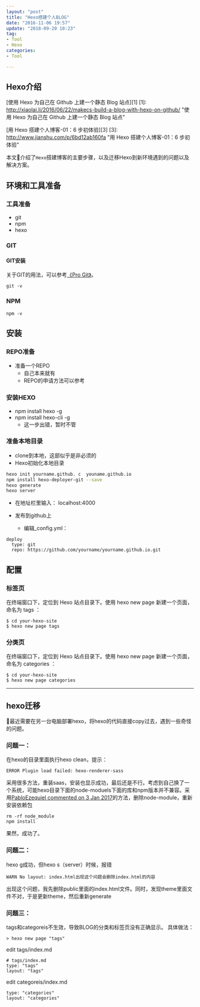 ```yaml
---
layout: "post"
title: "Hexo搭建个人BLOG"
date: "2016-11-06 19:57"
update: "2018-09-20 10:23"
tag:
- Tool
- Hexo
categories:
- Tool

---
```


## Hexo介绍

[使用 Hexo 为自己在 Github 上建一个静态 Blog 站点][1]
[1]: http://xiaolai.li/2016/06/22/makecs-build-a-blog-with-hexo-on-github/ "使用 Hexo 为自己在 Github 上建一个静态 Blog 站点"

[用 Hexo 搭建个人博客-01：6 步初体验][3]
[3]: http://www.jianshu.com/p/6bd12ab160fa "用 Hexo 搭建个人博客-01：6 步初体验"

本文介绍了`Hexo`搭建博客的主要步骤，以及迁移Hexo到新环境遇到的问题以及解决方案。


<!-- More -->
## 环境和工具准备

### 工具准备

- git
- npm
- hexo

### GIT

#### GIT安装

关于GIT的用法，可以参考[《Pro Git》][2]。

[2]: http://iissnan.com/progit/ "《Pro Git》"

```
git -v
```

### NPM

```
npm -v
```


## 安装
### REPO准备

- 准备一个REPO
    - 自己本来就有
    - REPO的申请方法可以参考


### 安装HEXO
  - npm install hexo -g
  - npm install hexo-cli -g
      - 这一步出错，暂时不管


### 准备本地目录
  - clone到本地，这部似乎是非必须的
  - Hexo初始化本地目录

```bash
hexo init yourname.github. c  youname.github.io
npm install hexo-deployer-git --save
hexo generate
hexo server
```

- 在地址栏里输入： localhost:4000

- 发布到github上
    - 编辑_config.yml：

```
deploy
  type: git
  repo: https://github.com/yourname/yourname.github.io.git

```

## 配置

### 标签页

在终端窗口下，定位到 Hexo 站点目录下。使用 hexo new page 新建一个页面，命名为 tags ：
```
$ cd your-hexo-site
$ hexo new page tags
```


### 分类页

在终端窗口下，定位到 Hexo 站点目录下。使用 hexo new page 新建一个页面，命名为 categories ：
```
$ cd your-hexo-site
$ hexo new page categories
```


----
## hexo迁移

最近需要在另一台电脑部署hexo，将hexo的代码直接copy过去，遇到一些奇怪的问题。

### 问题一：
在hexo的目录里面执行hexo clean，提示：
```
ERROR Plugin load failed: hexo-renderer-sass
```
采用很多方法，重装saas，安装也显示成功，最后还是不行。考虑到自己换了一个系统，可能hexo目录下面的node-moduels下面的库和npm版本并不兼容。采用[PabloEzequiel commented on 3 Jan 2017](https://github.com/sass/node-sass/issues/1527)的方法，删除node-module，重新安装依赖包
```
rm -rf node_module 
npm install
```
果然，成功了。

### 问题二：

hexo g成功，但hexo s（server）时候，报错
```
WARN No layout: index.html出现这个问题会删除index.html的内容
```
出现这个问题，我先删除public里面的index.html文件。同时，发现theme里面文件不对，于是更新theme，然后重新generate

### 问题三：
tags和categoreis不生效，导致BLOG的分类和标签页没有正确显示。
具体做法：

```
> hexo new page "tags" 
```

edit tags/index.md

```
# tags/index.md
type: "tags"
layout: "tags"
```

edit categoreis/index.md
```
type: "categories"
layout: "categories"
```
